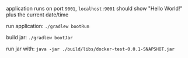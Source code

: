 application runs on port `9001`, `localhost:9001` should show "Hello World!" plus the current date/time

run application: `./gradlew bootRun`

build jar: `./gradlew bootJar`

run jar with: `java -jar ./build/libs/docker-test-0.0.1-SNAPSHOT.jar`